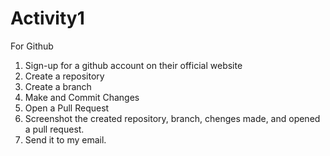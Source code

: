 # Activity1

For Github

1. Sign-up for a github account on their official website
2. Create a repository
3. Create a branch
4. Make and Commit Changes
5. Open a Pull Request
6. Screenshot the created repository, branch, chenges made, and opened a pull request.
7. Send it to my email.
